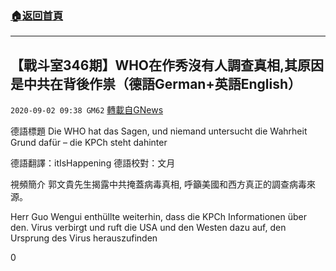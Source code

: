###  [:house:返回首頁](https://github.com/ourhimalayas/txt)
---

## 【戰斗室346期】WHO在作秀沒有人調查真相,其原因是中共在背後作祟（德語German+英語English）
`2020-09-02 09:38 GM62` [轉載自GNews](https://gnews.org/zh-hant/329996/)

德語標題 Die WHO hat das Sagen, und niemand untersucht die Wahrheit Grund dafür – die KPCh steht dahinter

德語翻譯：itIsHappening 德語校對：文月

視頻簡介
郭文貴先生揭露中共掩蓋病毒真相, 呼籲美國和西方真正的調查病毒來源。

Herr Guo Wengui enthüllte weiterhin, dass die KPCh Informationen über den. Virus verbirgt und ruft die USA und den Westen dazu auf, den Ursprung des Virus herauszufinden

0
